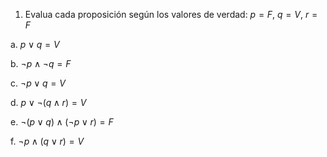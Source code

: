 1. Evalua cada proposición según los valores de verdad: $p = F,\ q = V,\ r = F$

a. $p \vee q = V$

b. $\neg p \land \neg q = F$

c. $\neg p \vee q = V$

d. $p \vee \neg(q \land r) = V$

e. $\neg(p \vee q) \land (\neg p \vee r) = F$

f. $\neg p \land (q \vee r) = V$
